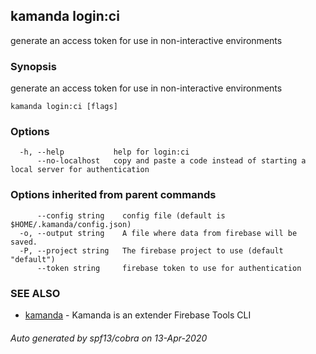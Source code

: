 ## kamanda login:ci

generate an access token for use in non-interactive environments

### Synopsis

generate an access token for use in non-interactive environments

```
kamanda login:ci [flags]
```

### Options

```
  -h, --help           help for login:ci
      --no-localhost   copy and paste a code instead of starting a local server for authentication
```

### Options inherited from parent commands

```
      --config string    config file (default is $HOME/.kamanda/config.json)
  -o, --output string    A file where data from firebase will be saved.
  -P, --project string   The firebase project to use (default "default")
      --token string     firebase token to use for authentication
```

### SEE ALSO

* [kamanda](kamanda.md)	 - Kamanda is an extender Firebase Tools CLI

###### Auto generated by spf13/cobra on 13-Apr-2020
